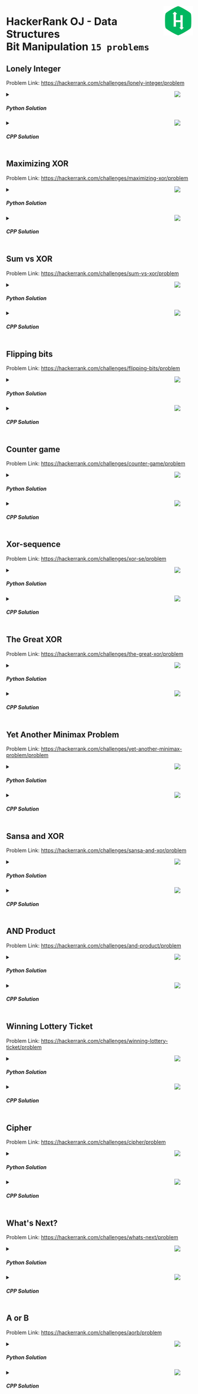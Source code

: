 <a href="/level-2/hackerrank/data-structures/solutions/bit-manipulation.md"><img align="right" width="80" src="/logos/hackerrank.png"></img></a>

# HackerRank OJ - Data Structures <br> Bit Manipulation `15 problems`

## Lonely Integer
Problem Link: https://hackerrank.com/challenges/lonely-integer/problem

<a href="/level-2/hackerrank/data-structures/solutions/bit-manipulation.md"><img align="right" width="50" src="https://github.com/cs-MohamedAyman/cs-MohamedAyman/blob/main/repos-logos/python.png"></img></a>
<details>
    <summary><h5>Python Solution</h5></summary>

```python
def lonelyinteger(a):
    res = 0
    for i in a:
        res ^= i
    return res
```

</details>
<a href="/level-2/hackerrank/data-structures/solutions/bit-manipulation.md"><img align="right" width="50" src="https://github.com/cs-MohamedAyman/cs-MohamedAyman/blob/main/repos-logos/cpp.png"></img></a>
<details>
    <summary><h5>CPP Solution</h5></summary>

```cpp
int lonelyinteger(vector<int> a) {
    int res = 0;
    for (auto &i : a)
        res ^= i;
    return res;
}
```

</details>

## Maximizing XOR
Problem Link: https://hackerrank.com/challenges/maximizing-xor/problem

<a href="/level-2/hackerrank/data-structures/solutions/bit-manipulation.md"><img align="right" width="50" src="https://github.com/cs-MohamedAyman/cs-MohamedAyman/blob/main/repos-logos/python.png"></img></a>
<details>
    <summary><h5>Python Solution</h5></summary>

```python
def maximizingXor(l, r):
    res = 0
    for i in range(l, r+1):
        for j in range(i, r+1):
            res = max(res, j ^ i)
    return res
```

</details>
<a href="/level-2/hackerrank/data-structures/solutions/bit-manipulation.md"><img align="right" width="50" src="https://github.com/cs-MohamedAyman/cs-MohamedAyman/blob/main/repos-logos/cpp.png"></img></a>
<details>
    <summary><h5>CPP Solution</h5></summary>

```cpp
int maximizingXor(int l, int r) {
    int res = 0;
    for (int i = l; i < r+1; i++)
        for (int j = i; j < r+1; j++)
            res = max(res, j ^ i);
    return res;
}
```

</details>

## Sum vs XOR
Problem Link: https://hackerrank.com/challenges/sum-vs-xor/problem

<a href="/level-2/hackerrank/data-structures/solutions/bit-manipulation.md"><img align="right" width="50" src="https://github.com/cs-MohamedAyman/cs-MohamedAyman/blob/main/repos-logos/python.png"></img></a>
<details>
    <summary><h5>Python Solution</h5></summary>

```python
def sumXor(n):
    res = 0
    while n:
        res += 1 - (n % 2)
        n >>= 1
    return 1 << res
```

</details>
<a href="/level-2/hackerrank/data-structures/solutions/bit-manipulation.md"><img align="right" width="50" src="https://github.com/cs-MohamedAyman/cs-MohamedAyman/blob/main/repos-logos/cpp.png"></img></a>
<details>
    <summary><h5>CPP Solution</h5></summary>

```cpp
long sumXor(long n) {
    int res = 0;
    while (n) {
        res += 1 - (n % 2);
        n >>= 1;
    }
    return 1LL << res;
}
```

</details>

## Flipping bits
Problem Link: https://hackerrank.com/challenges/flipping-bits/problem

<a href="/level-2/hackerrank/data-structures/solutions/bit-manipulation.md"><img align="right" width="50" src="https://github.com/cs-MohamedAyman/cs-MohamedAyman/blob/main/repos-logos/python.png"></img></a>
<details>
    <summary><h5>Python Solution</h5></summary>

```python
def flippingBits(n):
    return (1 << 32) - 1 - n
```

</details>
<a href="/level-2/hackerrank/data-structures/solutions/bit-manipulation.md"><img align="right" width="50" src="https://github.com/cs-MohamedAyman/cs-MohamedAyman/blob/main/repos-logos/cpp.png"></img></a>
<details>
    <summary><h5>CPP Solution</h5></summary>

```cpp
long flippingBits(long n) {
    return (1LL << 32) - 1 - n;
}
```

</details>

## Counter game
Problem Link: https://hackerrank.com/challenges/counter-game/problem

<a href="/level-2/hackerrank/data-structures/solutions/bit-manipulation.md"><img align="right" width="50" src="https://github.com/cs-MohamedAyman/cs-MohamedAyman/blob/main/repos-logos/python.png"></img></a>
<details>
    <summary><h5>Python Solution</h5></summary>

```python
def counterGame(n):
    res = 0
    while n != 1:
        cnt = 0
        temp = n
        while temp:
            temp >>= 1
            cnt +=1
        a = 1 << (cnt - 1)
        if n == a:
            n >>= 1
        else:
            n -= a
        res += 1
    return ('Richard' if res % 2 == 0 else 'Louise')
```

</details>
<a href="/level-2/hackerrank/data-structures/solutions/bit-manipulation.md"><img align="right" width="50" src="https://github.com/cs-MohamedAyman/cs-MohamedAyman/blob/main/repos-logos/cpp.png"></img></a>
<details>
    <summary><h5>CPP Solution</h5></summary>

```cpp
string counterGame(long n) {
    int res = 0;
    while (n != 1) {
        int cnt = 0;
        long temp = n;
        while (temp) {
            temp >>= 1;
            cnt ++;
        }
        long a = 1LL << (cnt - 1);
        if (n == a)
            n >>= 1;
        else
            n -= a;
        res ++;
    }
    return (res % 2 == 0 ? "Richard" : "Louise");
}
```

</details>

## Xor-sequence
Problem Link: https://hackerrank.com/challenges/xor-se/problem

<a href="/level-2/hackerrank/data-structures/solutions/bit-manipulation.md"><img align="right" width="50" src="https://github.com/cs-MohamedAyman/cs-MohamedAyman/blob/main/repos-logos/python.png"></img></a>
<details>
    <summary><h5>Python Solution</h5></summary>

```python
def clac_xor(x):
    y = (x >> 2) << 2
    res = 0
    for i in range(y, x+1):
        res ^= i
    return res

def get(x):
    if x == 0:
        return 0
    k = (x + 1) >> 1
    if x % 2:
        return (clac_xor(k-1) * 2) ^ (k & 1)
    else:
        return 2 * clac_xor(k)

def xorSequence(l, r):
    return get(r) ^ get(l-1)

```

</details>
<a href="/level-2/hackerrank/data-structures/solutions/bit-manipulation.md"><img align="right" width="50" src="https://github.com/cs-MohamedAyman/cs-MohamedAyman/blob/main/repos-logos/cpp.png"></img></a>
<details>
    <summary><h5>CPP Solution</h5></summary>

```cpp
long clac_xor(long x) {
    long y = (x >> 2) << 2;
    long res = 0;
    for (long i=y; i<x+1; i++)
        res ^= i;
    return res;
}
long get(long x) {
    if (x == 0)
        return 0;
    long k = (x + 1) >> 1;
    if (x % 2)
        return (clac_xor(k-1) * 2LL) ^ (k & 1LL);
    else
        return 2LL * clac_xor(k);
}
long xorSequence(long l, long r) {
    return get(r) ^ get(l-1);
}
```

</details>

## The Great XOR
Problem Link: https://hackerrank.com/challenges/the-great-xor/problem

<a href="/level-2/hackerrank/data-structures/solutions/bit-manipulation.md"><img align="right" width="50" src="https://github.com/cs-MohamedAyman/cs-MohamedAyman/blob/main/repos-logos/python.png"></img></a>
<details>
    <summary><h5>Python Solution</h5></summary>

```python
def theGreatXor(x):
    res = 0
    mask = 1
    while mask < x:
        if (mask & x) == 0:
            res += mask
        mask <<= 1
    return res
```

</details>
<a href="/level-2/hackerrank/data-structures/solutions/bit-manipulation.md"><img align="right" width="50" src="https://github.com/cs-MohamedAyman/cs-MohamedAyman/blob/main/repos-logos/cpp.png"></img></a>
<details>
    <summary><h5>CPP Solution</h5></summary>

```cpp
long theGreatXor(long x) {
    long res = 0;
    long mask = 1;
    while (mask < x) {
        if ((mask & x) == 0)
            res += mask;
        mask <<= 1;
    }
    return res;
}
```

</details>

## Yet Another Minimax Problem
Problem Link: https://hackerrank.com/challenges/yet-another-minimax-problem/problem

<a href="/level-2/hackerrank/data-structures/solutions/bit-manipulation.md"><img align="right" width="50" src="https://github.com/cs-MohamedAyman/cs-MohamedAyman/blob/main/repos-logos/python.png"></img></a>
<details>
    <summary><h5>Python Solution</h5></summary>

```python

```

</details>
<a href="/level-2/hackerrank/data-structures/solutions/bit-manipulation.md"><img align="right" width="50" src="https://github.com/cs-MohamedAyman/cs-MohamedAyman/blob/main/repos-logos/cpp.png"></img></a>
<details>
    <summary><h5>CPP Solution</h5></summary>

```cpp

```

</details>

## Sansa and XOR
Problem Link: https://hackerrank.com/challenges/sansa-and-xor/problem

<a href="/level-2/hackerrank/data-structures/solutions/bit-manipulation.md"><img align="right" width="50" src="https://github.com/cs-MohamedAyman/cs-MohamedAyman/blob/main/repos-logos/python.png"></img></a>
<details>
    <summary><h5>Python Solution</h5></summary>

```python
def sansaXor(arr):
    res = 0
    for i in range(len(arr)):
        t = (i + 1) * (len(arr) - i)
        if t % 2 == 1:
            res ^= arr[i]
    return res
```

</details>
<a href="/level-2/hackerrank/data-structures/solutions/bit-manipulation.md"><img align="right" width="50" src="https://github.com/cs-MohamedAyman/cs-MohamedAyman/blob/main/repos-logos/cpp.png"></img></a>
<details>
    <summary><h5>CPP Solution</h5></summary>

```cpp
int sansaXor(vector<int> arr) {
    int res = 0;
    for (int i=0; i<size(arr); i++) {
        long t = (i + 1) * (size(arr) - i);
        if (t % 2 == 1)
            res ^= arr[i];
    }
    return res;
}
```

</details>

## AND Product
Problem Link: https://hackerrank.com/challenges/and-product/problem

<a href="/level-2/hackerrank/data-structures/solutions/bit-manipulation.md"><img align="right" width="50" src="https://github.com/cs-MohamedAyman/cs-MohamedAyman/blob/main/repos-logos/python.png"></img></a>
<details>
    <summary><h5>Python Solution</h5></summary>

```python
#TODO
```

</details>
<a href="/level-2/hackerrank/data-structures/solutions/bit-manipulation.md"><img align="right" width="50" src="https://github.com/cs-MohamedAyman/cs-MohamedAyman/blob/main/repos-logos/cpp.png"></img></a>
<details>
    <summary><h5>CPP Solution</h5></summary>

```cpp
//TODO
```

</details>

## Winning Lottery Ticket
Problem Link: https://hackerrank.com/challenges/winning-lottery-ticket/problem

<a href="/level-2/hackerrank/data-structures/solutions/bit-manipulation.md"><img align="right" width="50" src="https://github.com/cs-MohamedAyman/cs-MohamedAyman/blob/main/repos-logos/python.png"></img></a>
<details>
    <summary><h5>Python Solution</h5></summary>

```python
#TODO
```

</details>
<a href="/level-2/hackerrank/data-structures/solutions/bit-manipulation.md"><img align="right" width="50" src="https://github.com/cs-MohamedAyman/cs-MohamedAyman/blob/main/repos-logos/cpp.png"></img></a>
<details>
    <summary><h5>CPP Solution</h5></summary>

```cpp
//TODO
```

</details>

## Cipher
Problem Link: https://hackerrank.com/challenges/cipher/problem

<a href="/level-2/hackerrank/data-structures/solutions/bit-manipulation.md"><img align="right" width="50" src="https://github.com/cs-MohamedAyman/cs-MohamedAyman/blob/main/repos-logos/python.png"></img></a>
<details>
    <summary><h5>Python Solution</h5></summary>

```python
#TODO
```

</details>
<a href="/level-2/hackerrank/data-structures/solutions/bit-manipulation.md"><img align="right" width="50" src="https://github.com/cs-MohamedAyman/cs-MohamedAyman/blob/main/repos-logos/cpp.png"></img></a>
<details>
    <summary><h5>CPP Solution</h5></summary>

```cpp
//TODO
```

</details>

## What's Next?
Problem Link: https://hackerrank.com/challenges/whats-next/problem

<a href="/level-2/hackerrank/data-structures/solutions/bit-manipulation.md"><img align="right" width="50" src="https://github.com/cs-MohamedAyman/cs-MohamedAyman/blob/main/repos-logos/python.png"></img></a>
<details>
    <summary><h5>Python Solution</h5></summary>

```python
#TODO
```

</details>
<a href="/level-2/hackerrank/data-structures/solutions/bit-manipulation.md"><img align="right" width="50" src="https://github.com/cs-MohamedAyman/cs-MohamedAyman/blob/main/repos-logos/cpp.png"></img></a>
<details>
    <summary><h5>CPP Solution</h5></summary>

```cpp
//TODO
```

</details>

## A or B
Problem Link: https://hackerrank.com/challenges/aorb/problem

<a href="/level-2/hackerrank/data-structures/solutions/bit-manipulation.md"><img align="right" width="50" src="https://github.com/cs-MohamedAyman/cs-MohamedAyman/blob/main/repos-logos/python.png"></img></a>
<details>
    <summary><h5>Python Solution</h5></summary>

```python
#TODO
```

</details>
<a href="/level-2/hackerrank/data-structures/solutions/bit-manipulation.md"><img align="right" width="50" src="https://github.com/cs-MohamedAyman/cs-MohamedAyman/blob/main/repos-logos/cpp.png"></img></a>
<details>
    <summary><h5>CPP Solution</h5></summary>

```cpp
//TODO
```

</details>
